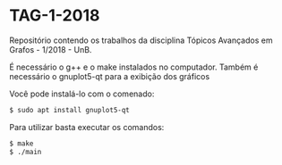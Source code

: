 # TAG-1-2018

Repositório contendo os trabalhos da disciplina Tópicos Avançados em Grafos - 1/2018 - UnB.

É necessário o g++ e o make instalados no computador.
Também é necessário o gnuplot5-qt para a exibição dos gráficos

Você pode instalá-lo com o comenado:
```bash
$ sudo apt install gnuplot5-qt
```

Para utilizar basta executar os comandos:

```bash
$ make
$ ./main
```
